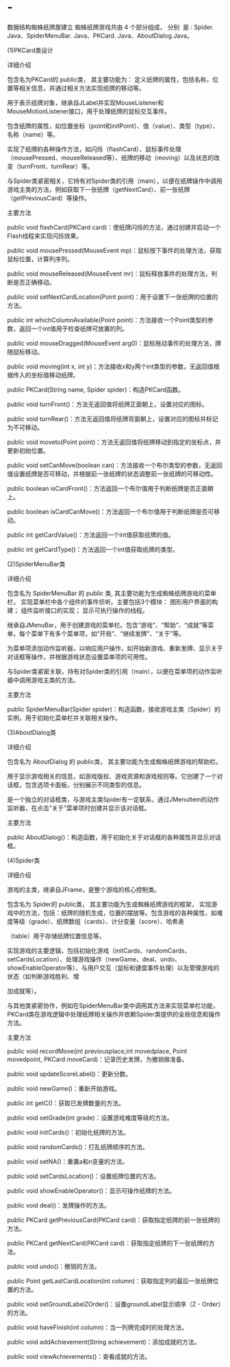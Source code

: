 # -
数据结构蜘蛛纸牌屋建立
蜘蛛纸牌游戏共由 4 个部分组成， 分别  是 : Spider. Java、SpiderMenuBar. Java、PKCard. Java、AboutDialog.Java。

(1)PKCard类设计

详细介绍

包含名为PKCard的 public类， 其主要功能为： 定义纸牌的属性，包括名称，位置等相关信息，并通过相关方法实现纸牌的移动等。

用于表示纸牌对象，继承自JLabel并实现MouseListener和MouseMotionListener接口，用于处理纸牌的鼠标交互事件。

包含纸牌的属性，如位置坐标（point和initPoint）、值（value）、类型（type）、名称（name）等。

实现了纸牌的各种操作方法，如闪烁（flashCard）、鼠标事件处理（mousePressed、mouseReleased等）、纸牌的移动（moving）以及状态的改变（turnFront、turnRear）等。

与Spider类紧密相关，它持有对Spider类的引用（main），以便在纸牌操作中调用游戏主类的方法，例如获取下一张纸牌（getNextCard）、前一张纸牌（getPreviousCard）等操作。

主要方法

public void flashCard(PKCard card)：使纸牌闪烁的方法，通过创建并启动一个Flash线程来实现闪烁效果。

public void mousePressed(MouseEvent mp)：鼠标按下事件的处理方法，获取鼠标位置，计算列序列。

public void mouseReleased(MouseEvent mr)：鼠标释放事件的处理方法，判断是否正确移动。

public void setNextCardLocation(Point point)：用于设置下一张纸牌的位置的方法。

public int whichColumnAvailable(Point point)：方法接收一个Point类型的参数，返回一个int值用于检查纸牌可放置的列。

public void mouseDragged(MouseEvent arg0)：鼠标拖动事件的处理方法，牌随鼠标移动。

public void moving(int x, int y)：方法接收x和y两个int类型的参数，无返回值根据传入的坐标值移动纸牌。

public PKCard(String name, Spider spider)：构造PKCard函数。

public void turnFront()：方法无返回值将纸牌正面朝上，设置对应的图标。

public void turnRear()：方法无返回值将纸牌背面朝上，设置对应的图标并标记为不可移动。

public void moveto(Point point)：方法无返回值将纸牌移动到指定的坐标点，并更新初始位置。

public void setCanMove(boolean can)：方法接收一个布尔类型的参数，无返回值设置纸牌是否可移动，并根据前一张纸牌的状态调整前一张纸牌的可移动性。

public boolean isCardFront()：方法返回一个布尔值用于判断纸牌是否正面朝上。

public boolean isCardCanMove()：方法返回一个布尔值用于判断纸牌是否可移动。

public int getCardValue()：方法返回一个int值获取纸牌的值。

public int getCardType()：方法返回一个int值获取纸牌的类型。

(2)SpiderMenuBar类

详细介绍

包含名为 SpiderMenuBar 的 public 类, 其主要功能为生成蜘蛛纸牌游戏的菜单栏， 实现菜单栏中各个组件的事件侦听。主要包括3个模块： 图形用户界面的构建； 组件监听接口的实现； 显示可执行操作的线程。

继承自JMenuBar，用于创建游戏的菜单栏。包含“游戏”、“帮助”、“成就”等菜单，每个菜单下有多个菜单项，如“开局”、“继续发牌”、“关于”等。

为菜单项添加动作监听器，以响应用户操作，如开始新游戏、重新发牌、显示关于对话框等操作，并根据游戏状态设置菜单项的可用性。

与Spider类紧密关联，持有对Spider类的引用（main），以便在菜单项的动作监听器中调用游戏主类的方法。

主要方法

public SpiderMenuBar(Spider spider)：构造函数，接收游戏主类（Spider）的实例，用于初始化菜单栏并关联相关操作。

(3)AboutDialog类

详细介绍

包含名为 AboutDialog 的 public类， 其主要功能为生成蜘蛛纸牌游戏的帮助栏。

用于显示游戏相关的信息，如游戏版权、游戏资源和游戏规则等。它创建了一个对话框，包含选项卡面板，分别展示不同类型的信息。

是一个独立的对话框类，与游戏主类Spider有一定联系，通过JMenuItem的动作监听器，在点击“关于”菜单项时创建并显示该对话框。

主要方法

public AboutDialog()：构造函数，用于初始化关于对话框的各种属性并显示对话框。

(4)Spider类

详细介绍

游戏的主类，继承自JFrame，是整个游戏的核心控制类。

包含名为 Spider的 public类， 其主要功能为生成蜘蛛纸牌游戏的框架， 实现游戏中的方法，包括：纸牌的随机生成，位置的摆放等。包含游戏的各种属性，如难度等级（grade）、纸牌数组（cards）、计分变量（score）、哈希表

（table）用于存储纸牌位置信息等。

实现游戏的主要逻辑，包括初始化游戏（initCards、randomCards、setCardsLocation）、处理游戏操作（newGame、deal、undo、showEnableOperator等）、与用户交互（鼠标和键盘事件处理）以及管理游戏的状态（如判断游戏胜利、增

加成就等）。

与其他类紧密协作，例如在SpiderMenuBar类中调用其方法来实现菜单栏功能，PKCard类在游戏逻辑中处理纸牌相关操作并依赖Spider类提供的全局信息和操作方法。

主要方法

public void recordMove(int previousplace,int movedplace, Point movedpoint,  PKCard moveCard)：记录历史发牌，为撤销做准备。

public void updateScoreLabel()：更新分数。

public void newGame()：重新开始游戏。

public int getC()：获取已发牌数量的方法。

public void setGrade(int grade)：设置游戏难度等级的方法。

public void initCards()：初始化纸牌的方法。

public void randomCards()：打乱纸牌顺序的方法。

public void setNA()：重置a和n变量的方法。

public void setCardsLocation()：设置纸牌位置的方法。

public void showEnableOperator()：显示可操作纸牌的方法。

public void deal()：发牌操作的方法。

public PKCard getPreviousCard(PKCard card)：获取指定纸牌的前一张纸牌的方法。

public PKCard getNextCard(PKCard card)：获取指定纸牌的下一张纸牌的方法。

public void undo()：撤销的方法。

public Point getLastCardLocation(int column)：获取指定列的最后一张纸牌位置的方法。

public void setGroundLabelZOrder()：设置groundLabel显示顺序（Z - Order）的方法。

public void haveFinish(int column)：当一列牌完成时的处理方法。

public void addAchievement(String achievement)：添加成就的方法。

public void viewAchievements()：查看成就的方法。
